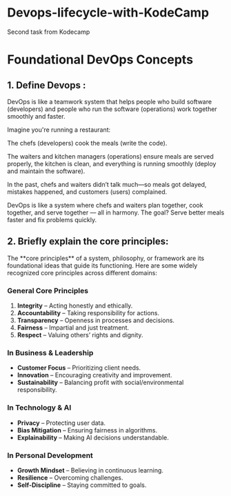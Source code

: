# Devops-lifecycle-with-KodeCamp
Second task from Kodecamp

<h1>Foundational DevOps Concepts</h1>
<h2>1. Define Devops :</h2> 
<p>DevOps is like a teamwork system that helps people who build software (developers) and people who run the software (operations) work together smoothly and faster.

Imagine you're running a restaurant:

The chefs (developers) cook the meals (write the code).

The waiters and kitchen managers (operations) ensure meals are served properly, the kitchen is clean, and everything is running smoothly (deploy and maintain the software).

In the past, chefs and waiters didn’t talk much—so meals got delayed, mistakes happened, and customers (users) complained.

DevOps is like a system where chefs and waiters plan together, cook together, and serve together — all in harmony. The goal? Serve better meals faster and fix problems quickly.

</p>

<h2>2. Briefly explain the core principles:</h2>
<p>
  The **core principles** of a system, philosophy, or framework are its foundational ideas that guide its functioning. Here are some widely recognized core principles across different domains:

### **General Core Principles**  
1. **Integrity** – Acting honestly and ethically.  
2. **Accountability** – Taking responsibility for actions.  
3. **Transparency** – Openness in processes and decisions.  
4. **Fairness** – Impartial and just treatment.  
5. **Respect** – Valuing others’ rights and dignity.  

### **In Business & Leadership**  
- **Customer Focus** – Prioritizing client needs.  
- **Innovation** – Encouraging creativity and improvement.  
- **Sustainability** – Balancing profit with social/environmental responsibility.  

### **In Technology & AI**  
- **Privacy** – Protecting user data.  
- **Bias Mitigation** – Ensuring fairness in algorithms.  
- **Explainability** – Making AI decisions understandable.  

### **In Personal Development**  
- **Growth Mindset** – Believing in continuous learning.  
- **Resilience** – Overcoming challenges.  
- **Self-Discipline** – Staying committed to goals.  


</p>
